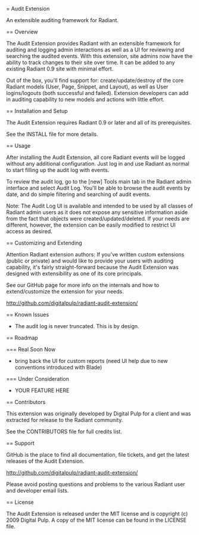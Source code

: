 = Audit Extension

An extensible auditing framework for Radiant.

== Overview

The Audit Extension provides Radiant with an extensible framework for auditing
and logging admin interactions as well as a UI for reviewing and searching the
audited events. With this extension, site admins now have the ability to track
changes to their site over time. It can be added to any existing Radiant 0.9
site with minimal effort.

Out of the box, you'll find support for: create/update/destroy of the core
Radiant models (User, Page, Snippet, and Layout), as well as User
logins/logouts (both successful and failed). Extension developers can add in
auditing capability to new models and actions with little effort.


== Installation and Setup

The Audit Extension requires Radiant 0.9 or later and all of its prerequisites.

See the INSTALL file for more details.


== Usage

After installing the Audit Extension, all core Radiant events will be logged
without any additional configuration. Just log in and use Radiant as normal to
start filling up the audit log with events.

To review the audit log, go to the [new] Tools main tab in the Radiant admin
interface and select Audit Log. You'll be able to browse the audit events by
date, and do simple filtering and searching of audit events.

Note: The Audit Log UI is available and intended to be used by all classes of
Radiant admin users as it does not expose any sensitive information aside from
the fact that objects were created/updated/deleted. If your needs are
different, however, the extension can be easily modified to restrict UI access
as desired.


== Customizing and Extending

Attention Radiant extension authors: If you've written custom extensions
(public or private) and would like to provide your users with auditing
capability, it's fairly straight-forward because the Audit Extension was
designed with extensibility as one of its core principals.

See our GitHub page for more info on the internals and how to extend/customize
the extension for your needs.

http://github.com/digitalpulp/radiant-audit-extension/


== Known Issues

* The audit log is never truncated. This is by design.


== Roadmap

=== Real Soon Now

* bring back the UI for custom reports (need UI help due to new conventions
  introduced with Blade)

=== Under Consideration

* YOUR FEATURE HERE


== Contributors

This extension was originally developed by Digital Pulp for a client and was
extracted for release to the Radiant community.

See the CONTRIBUTORS file for full credits list.


== Support

GitHub is the place to find all documentation, file tickets, and get the
latest releases of the Audit Extension.

http://github.com/digitalpulp/radiant-audit-extension/

Please avoid posting questions and problems to the various Radiant user and
developer email lists.


== License

The Audit Extension is released under the MIT license and is copyright 
(c) 2009 Digital Pulp. A copy of the MIT license can be found in the LICENSE 
file.
